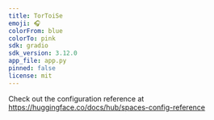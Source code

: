 ```yaml
---
title: TorToiSe
emoji: 🎧
colorFrom: blue
colorTo: pink
sdk: gradio
sdk_version: 3.12.0
app_file: app.py
pinned: false
license: mit
---
```


Check out the configuration reference at https://huggingface.co/docs/hub/spaces-config-reference
